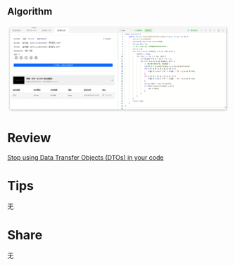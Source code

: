 ## Algorithm
![yueqingming-2023-03-19-lc.png](../../../images/temp/yueqingming-2023-03-19-lc.png)

# Review

[Stop using Data Transfer Objects (DTOs) in your code](https://medium.com/@anthony-trad/stop-using-data-transfer-objects-dtos-in-you-code-62b58f97278e)


# Tips
无

# Share
无